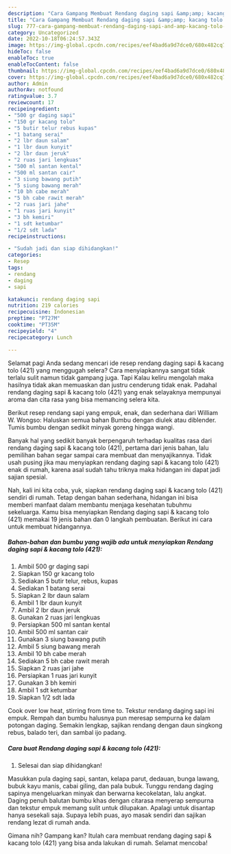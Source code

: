 ```yaml
---
description: "Cara Gampang Membuat Rendang daging sapi &amp;amp; kacang tolo (421) yang Lezat Sekali "
title: "Cara Gampang Membuat Rendang daging sapi &amp;amp; kacang tolo (421) yang Lezat Sekali "
slug: 777-cara-gampang-membuat-rendang-daging-sapi-and-amp-kacang-tolo-421-yang-lezat-sekali
category: Uncategorized
date: 2022-10-18T06:24:57.343Z
image: https://img-global.cpcdn.com/recipes/eef4bad6a9d7dce0/680x482cq70/rendang-daging-sapi-kacang-tolo-421-foto-resep-utama.jpg
hideToc: false
enableToc: true
enableTocContent: false
thumbnail: https://img-global.cpcdn.com/recipes/eef4bad6a9d7dce0/680x482cq70/rendang-daging-sapi-kacang-tolo-421-foto-resep-utama.jpg
cover: https://img-global.cpcdn.com/recipes/eef4bad6a9d7dce0/680x482cq70/rendang-daging-sapi-kacang-tolo-421-foto-resep-utama.jpg
author: Admin
authorAv: notfound
ratingvalue: 3.7
reviewcount: 17
recipeingredient:
- "500 gr daging sapi"
- "150 gr kacang tolo"
- "5 butir telur rebus kupas"
- "1 batang serai"
- "2 lbr daun salam"
- "1 lbr daun kunyit"
- "2 lbr daun jeruk"
- "2 ruas jari lengkuas"
- "500 ml santan kental"
- "500 ml santan cair"
- "3 siung bawang putih"
- "5 siung bawang merah"
- "10 bh cabe merah"
- "5 bh cabe rawit merah"
- "2 ruas jari jahe"
- "1 ruas jari kunyit"
- "3 bh kemiri"
- "1 sdt ketumbar"
- "1/2 sdt lada"
recipeinstructions:

- "Sudah jadi dan siap dihidangkan!"
categories:
- Resep
tags:
- rendang
- daging
- sapi

katakunci: rendang daging sapi 
nutrition: 219 calories
recipecuisine: Indonesian
preptime: "PT27M"
cooktime: "PT35M"
recipeyield: "4"
recipecategory: Lunch

---
```



Selamat pagi Anda sedang mencari ide resep rendang daging sapi &amp; kacang tolo (421) yang menggugah selera? Cara menyiapkannya sangat tidak terlalu sulit namun tidak gampang juga. Tapi Kalau keliru mengolah maka hasilnya tidak akan memuaskan dan justru cenderung tidak enak. Padahal rendang daging sapi &amp; kacang tolo (421) yang enak selayaknya mempunyai aroma dan cita rasa yang bisa memancing selera kita.


Berikut resep rendang sapi yang empuk, enak, dan sederhana dari William W. Wongso: Haluskan semua bahan Bumbu dengan diulek atau diblender. Tumis bumbu dengan sedikit minyak goreng hingga wangi.

Banyak hal yang sedikit banyak berpengaruh terhadap kualitas rasa dari rendang daging sapi &amp; kacang tolo (421), pertama dari jenis bahan, lalu pemilihan bahan segar sampai cara membuat dan menyajikannya. Tidak usah pusing jika mau menyiapkan rendang daging sapi &amp; kacang tolo (421) enak di rumah, karena asal sudah tahu triknya maka hidangan ini dapat jadi sajian spesial.


Nah, kali ini kita coba, yuk, siapkan rendang daging sapi &amp; kacang tolo (421) sendiri di rumah. Tetap dengan bahan sederhana, hidangan ini bisa memberi manfaat dalam membantu menjaga kesehatan tubuhmu sekeluarga. Kamu bisa menyiapkan Rendang daging sapi &amp; kacang tolo (421) memakai 19 jenis bahan dan 0 langkah pembuatan. Berikut ini cara untuk membuat hidangannya.

<!--inarticleads1-->

##### Bahan-bahan dan bumbu yang wajib ada untuk menyiapkan Rendang daging sapi &amp; kacang tolo (421):

1. Ambil 500 gr daging sapi
1. Siapkan 150 gr kacang tolo
1. Sediakan 5 butir telur, rebus, kupas
1. Sediakan 1 batang serai
1. Siapkan 2 lbr daun salam
1. Ambil 1 lbr daun kunyit
1. Ambil 2 lbr daun jeruk
1. Gunakan 2 ruas jari lengkuas
1. Persiapkan 500 ml santan kental
1. Ambil 500 ml santan cair
1. Gunakan 3 siung bawang putih
1. Ambil 5 siung bawang merah
1. Ambil 10 bh cabe merah
1. Sediakan 5 bh cabe rawit merah
1. Siapkan 2 ruas jari jahe
1. Persiapkan 1 ruas jari kunyit
1. Gunakan 3 bh kemiri
1. Ambil 1 sdt ketumbar
1. Siapkan 1/2 sdt lada


Cook over low heat, stirring from time to. Tekstur rendang daging sapi ini empuk. Rempah dan bumbu halusnya pun meresap sempurna ke dalam potongan daging. Semakin lengkap, sajikan rendang dengan daun singkong rebus, balado teri, dan sambal ijo padang. 

<!--inarticleads2-->

##### Cara buat Rendang daging sapi &amp; kacang tolo (421):


1. Selesai dan siap dihidangkan!

Masukkan pula daging sapi, santan, kelapa parut, dedauan, bunga lawang, bubuk kayu manis, cabai giling, dan pala bubuk. Tunggu rendang daging sapinya mengeluarkan minyak dan berwarna kecokelatan, lalu angkat. Daging penuh balutan bumbu khas dengan citarasa menyerap sempurna dan tekstur empuk memang sulit untuk dilupakan. Apalagi untuk disantap hanya sesekali saja. Supaya lebih puas, ayo masak sendiri dan sajikan rendang lezat di rumah anda. 

Gimana nih? Gampang kan? Itulah cara membuat rendang daging sapi &amp; kacang tolo (421) yang bisa anda lakukan di rumah. Selamat mencoba!
